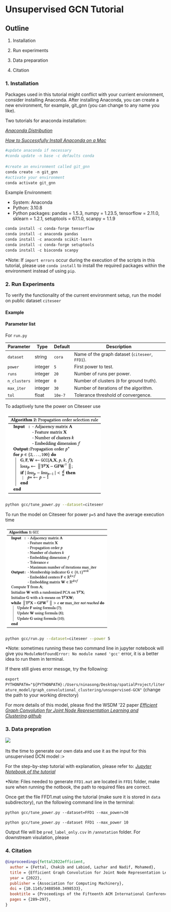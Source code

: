 
# Unsupervised GCN Tutorial

## Outline

1. Installation

2. Run experiments

3. Data preparation

4. Citation

### 1. Installation

Packages used in this tutorial might conflict with your currient enviornment, consider installing Anaconda. After installing Anaconda, you can create a new environment, for example, git_gnn (you can change to any name you like).

Two tutorials for anaconda installation: 

[*Anaconda Distribution*](https://docs.anaconda.com/anaconda/)

[*How to Successfully Install Anaconda on a Mac*](https://towardsdatascience.com/how-to-successfully-install-anaconda-on-a-mac-and-actually-get-it-to-work-53ce18025f97)

```python
#update anaconda if necessary
#conda update -n base -c defaults conda

#create an environment called git_gnn
conda create -n git_gnn
#activate your environment 
conda activate git_gnn
```

Example Environment:

- System: Anaconda
- Python: 3.10.8
- Python packages: pandas = 1.5.3, numpy = 1.23.5, tensorflow = 2.11.0, sklearn = 1.2.1, setuptools = 67.1.0, scanpy = 1.1.9

```python
conda install -c conda-forge tensorflow
conda install -c anaconda pandas
conda install -c anaconda scikit-learn
conda install -c conda-forge setuptools
conda install -c bioconda scanpy
```

*Note: If `import errors` occur during the execution of the scripts in this tutorial, please use `conda install` to install the required packages within the environment instead of using `pip`.

### 2. Run Experiments

 To verify the functionality of the current environment setup, run the model on public dataset `citeseer`

#### Example 

#### Parameter list

For `run.py`

| Parameter    | Type    | Default | Description                                     |
| ------------ | ------- | ------- | ----------------------------------------------- |
| `dataset`    | string  | `cora`  | Name of the graph dataset (`citeseer`, `FFD1`). |
| `power`      | integer | `5`     | First power to test.                            |
| `runs`       | integer | `20`    | Number of runs per power.                       |
| `n_clusters` | integer | `0`     | Number of clusters (`0` for ground truth).      |
| `max_iter`   | integer | `30`    | Number of iterations of the algorithm.          |
| `tol`        | float   | `10e-7` | Tolerance threshold of convergence.             |

To adaptively tune the power on Citeseer use

<img src="./Algorithm_2.png" width="300">

```bash
python gcc/tune_power.py --dataset=citeseer
```

To run the model on Citeseer for power `p=5` and have the average execution time

<img src="./Algorithm_1.png" width="320">

```bash
python gcc/run.py --dataset=citeseer --power 5
```

*Note: sometimes running these two command line in jupyter notebook will give you `ModuleNotFoundError: No module named 'gcc'` error, it is a better idea to run them in terminal.

If there still gives error messge, try the following:

```export PYTHONPATH="${PYTHONPATH}:/Users/ninasong/Desktop/spatialProject/literature_model/graph_convolutional_clustering/unsupervised-GCN"``` (change the path to your working directory)

For more details of this model, please find the WSDM '22 paper [*Efficient Graph Convolution for Joint Node Representation Learning and Clustering*](https://dl.acm.org/doi/10.1145/3488560.3498533).[*github*](https://github.com/chakib401/graph_convolutional_clustering)

### 3. Data prepration

<img src="./schematic.png" width="650">

Its the time to generate our own data and use it as the input for this unsupervised DCN model :>

For the step-by-step tutorial with explanation, please refer to: [*Jupyter Notebook of the tutorial*](https://github.com/USCDTG/unsupervised-GCN/blob/main/tutorial/Adj_feature_preparation.ipynb)

*Note: Files needed to generate `FFD1.mat` are located in `FFD1` folder, make sure when running the notbook, the path to required files are correct.

Once get the file FFD1.mat using the tutorial (make sure it is stored in `data` subdirectory), run the following command line in the terminal:

```python gcc/tune_power.py --dataset=FFD1 --max_power=30```

```python gcc/tune_power.py --dataset FFD1 --max_power 10```

Output file will be `pred_label_only.csv` in `/annotation` folder. For downstream visulation, please 

### 4. Citation

```BibTeX
@inproceedings{fettal2022efficient,
  author = {Fettal, Chakib and Labiod, Lazhar and Nadif, Mohamed},
  title = {Efficient Graph Convolution for Joint Node Representation Learning and Clustering},
  year = {2022},
  publisher = {Association for Computing Machinery},
  doi = {10.1145/3488560.3498533},
  booktitle = {Proceedings of the Fifteenth ACM International Conference on Web Search and Data Mining},
  pages = {289–297},
}
```

